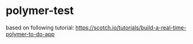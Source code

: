 # polymer-test

based on following tutorial:
https://scotch.io/tutorials/build-a-real-time-polymer-to-do-app 
